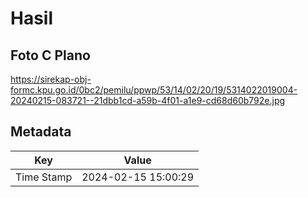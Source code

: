 # Hasil

## Foto C Plano

https://sirekap-obj-formc.kpu.go.id/0bc2/pemilu/ppwp/53/14/02/20/19/5314022019004-20240215-083721--21dbb1cd-a59b-4f01-a1e9-cd68d60b792e.jpg


## Metadata

| Key        | Value               |
| ---------- | ------------------- |
| Time Stamp | 2024-02-15 15:00:29 |



